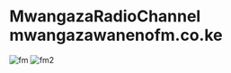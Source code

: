 # MwangazaRadioChannel mwangazawanenofm.co.ke
![fm](https://user-images.githubusercontent.com/75347901/213877011-03e5358b-5d1e-44f8-8b2b-fe0b0682f17d.PNG)
![fm2](https://user-images.githubusercontent.com/75347901/213877047-76aaab5c-7be5-4be0-8de9-f96e7e2798bb.PNG)

